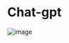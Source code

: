 # Chat-gpt

![image](https://github.com/Wellington-lopes/Chat-gpt/assets/67521652/76488077-02c7-4a76-8800-2d5198d81a45)
